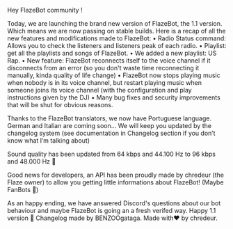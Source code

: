 Hey FlazeBot community !

Today, we are launching the brand new version of FlazeBot, the 1.1 version. Which means we are now passing on stable builds. 
Here is a recap of all the new features and modifications made to FlazeBot: 
• Radio Status command: Allows you to check the listeners and listeners peak of each radio.
• Playlist: get all the playlists and songs of FlazeBot. 
• We added a new playlist: US Rap. 
• New feature: FlazeBot reconnects itself to the voice channel if it disconnects from an error (so you don't waste time reconnecting it manually, kinda quality of life change) 
• FlazeBot now stops playing music when nobody is in its voice channel, but restart playing music when someone joins its voice channel (with the configuration and play instructions given by the DJ) 
• Many bug fixes and security improvements that will be shut for obvious reasons. 

Thanks to the FlazeBot translators, we now have Portuguese language. German and Italian are coming soon... We will keep you updated by the changelog system (see documentation in Changelog section if you don’t know what I’m talking about)

Sound quality has been updated from 64 kbps and 44.100 Hz to 96 kbps and 48.000 Hz 🎵

Good news for developers, an API has been proudly made by chredeur (the Flaze owner) to allow you getting little informations about FlazeBot! (Maybe FanBots 🤫)

As an happy ending, we have answered Discord's questions about our bot behaviour and maybe FlazeBot is going an a fresh verifed way. Happy 1.1 version 🎉
Changelog made by BENZOOgataga.
Made with❤️ by chredeur.
